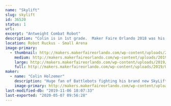 ```yaml
---
name: "Skylift"
slug: skylift
id: 36520
status: 1
url: 
excerpt: "Antweight Combat Robot"
description: "Colin is in 1st grade.  Maker Faire Orlando 2018 was his first robot fight and Maker Faire 2019 will be his fifth.  This year there are two more bots on the team in addition to SkyLift.  Rainbow Poison (Rylee) and Cliff Flipper (Adam)."
location: Robot Ruckus - Small Arena
image-primary:
  - thumbnail: http://makers.makerfaireorlando.com/wp-content/uploads/2019/08/127411-1-150x150.jpg
    medium: http://makers.makerfaireorlando.com/wp-content/uploads/2019/08/127411-1-300x225.jpg
    large: http://makers.makerfaireorlando.com/wp-content/uploads/2019/08/127411-1-1024x768.jpg
    full: http://makers.makerfaireorlando.com/wp-content/uploads/2019/08/127411-1.jpg
maker:
  - name: "Colin Holzemer"
    description: "Huge fan of Battlebots fighting his brand new SkyLift robot in the Antweight division.  "
    image-primary: http://makers.makerfaireorlando.com/wp-content/uploads/2018/11/ColinPic.jpg
last-modified-db: "2019-11-06 18:07:33"
last-exported: "2020-05-07 09:56:28"
---
```


